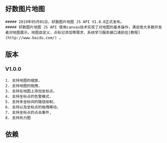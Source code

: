 ## 好数图片地图

    ##### 2019年05月01日，好数图片地图 JS API V1.0.0正式发布。
    ##### 好数图片地图 JS API 使用canvas技术实现了对地图的基本操作，满足绝大多数开发者对地图展示，地图自定义，点标记添加等需求，系统学习服务接口请前往[教程](http://www.baidu.com/) 。
      
## 版本
### V1.0.0

    1. 支持地图的缩放，
    2. 支持地图的拖拽，
    3. 支持在地图上添加坐标点，
    4. 支持坐标点的告警模式，
    5. 支持多坐标间的路径绘制，
    6. 支持以及坐标点的拖拽移动，
    7. 支持坐标点的点击事件,
    8. 支持热力图
 
## 依赖


